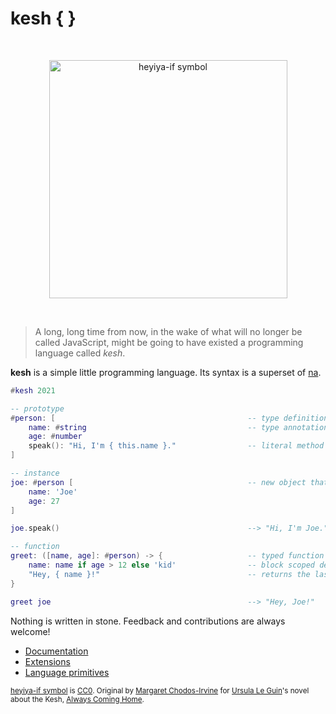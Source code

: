 # kesh { }

<p>&nbsp;</p>
<p align="center" width="100%"><img height="381px" alt="heyiya-if symbol" src="https://upload.wikimedia.org/wikipedia/commons/c/c2/Double_spirale.svg"></p>
<p>&nbsp;</p>

> A long, long time from now, in the wake of what will no longer be called JavaScript, might be going to have existed a programming language called _kesh_.

**kesh** is a simple little programming language. Its syntax is a superset of [na](https://github.com/kesh-lang/na).

```lua
#kesh 2021

-- prototype
#person: [                                           -- type definition
    name: #string                                    -- type annotation
    age: #number
    speak(): "Hi, I'm { this.name }."                -- literal method with type inference
]

-- instance
joe: #person [                                       -- new object that delegates to #person
    name: 'Joe'
    age: 27
]

joe.speak()                                          --> "Hi, I'm Joe."

-- function
greet: ([name, age]: #person) -> {                   -- typed function unpacking the argument
    name: name if age > 12 else 'kid'                -- block scoped declaration (name masking)
    "Hey, { name }!"                                 -- returns the last evaluated expression
}

greet joe                                            --> "Hey, Joe!"
```

Nothing is written in stone. Feedback and contributions are always welcome!

- [Documentation](https://github.com/kesh-lang/kesh/wiki/Documentation)
- [Extensions](https://github.com/kesh-lang/kesh/wiki/Extensions)
- [Language primitives](https://github.com/kesh-lang/kesh/wiki/Language-primitives)

<sub>[heyiya-if symbol](https://commons.wikimedia.org/wiki/File:Double_spirale.svg) is [CC0](https://creativecommons.org/publicdomain/zero/1.0/). Original by [Margaret Chodos-Irvine](https://chodos-irvine.com/) for [Ursula Le Guin](https://www.ursulakleguin.com/)'s novel about the Kesh, [Always Coming Home](https://www.ursulakleguin.com/always-coming-home-book).</sub>

